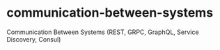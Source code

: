 # communication-between-systems
Communication Between Systems (REST, GRPC, GraphQL, Service Discovery, Consul)
